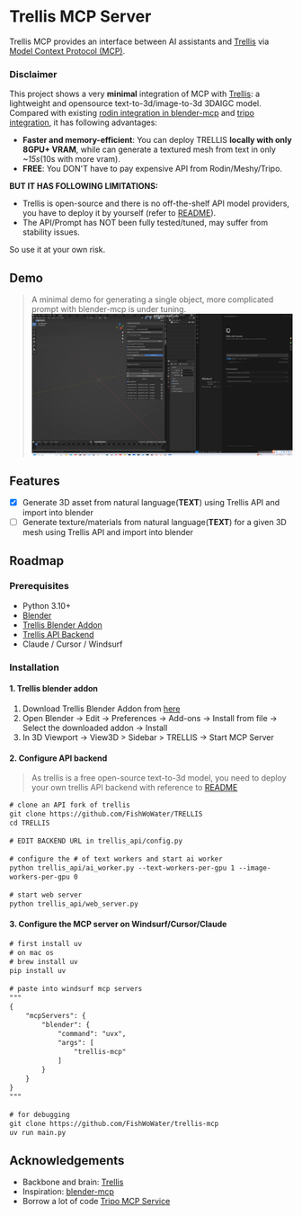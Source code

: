 # Trellis MCP Server

Trellis MCP provides an interface between AI assistants and [Trellis](https://github.com/microsoft/TRELLIS) via [Model Context Protocol (MCP)](https://modelcontextprotocol.io). 

### Disclaimer
This project shows a very **minimal** integration of MCP with [Trellis](https://github.com/microsoft/TRELLIS): a lightweight and opensource text-to-3d/image-to-3d 3DAIGC model. Compared with existing [rodin integration in blender-mcp](https://github.com/ahujasid/blender-mcp) and [tripo integration](https://github.com/VAST-AI-Research/tripo-mcp), it has following advantages: 
* **Faster and memory-efficient**: You can deploy TRELLIS **locally with only 8GPU+ VRAM**, while can generate a textured mesh from text in only *~15s*(10s with more vram).
* **FREE**: You DON'T have to pay expensive API from Rodin/Meshy/Tripo.

**BUT IT HAS FOLLOWING LIMITATIONS:**
* Trellis is open-source and there is no off-the-shelf API model providers, you have to deploy it by yourself (refer to [README](https://github.com/FishWoWater/TRELLIS/blob/dev/README_api.md)).
* The API/Prompt has NOT been fully tested/tuned, may suffer from stability issues. 

So use it at your own risk. 

## Demo 
> A minimal demo for generating a single object, more complicated prompt with blender-mcp is under tuning.
![Demo](assets/trellis_mcp_demo.gif)

## Features

- [x] Generate 3D asset from natural language(**TEXT**) using Trellis API and import into blender
- [ ] Generate texture/materials from natural language(**TEXT**) for a given 3D mesh using Trellis API and import into blender

## Roadmap  

### Prerequisites
- Python 3.10+
- [Blender](https://www.blender.org/download/)
- [Trellis Blender Addon](https://github.com/FishWoWater/trellis_blender)
- [Trellis API Backend](https://github.com/FishWoWater/TRELLIS)
- Claude / Cursor / Windsurf

### Installation
#### 1. Trellis blender addon 
1. Download Trellis Blender Addon from [here](https://github.com/FishWoWater/trellis_blender)
2. Open Blender -> Edit -> Preferences -> Add-ons -> Install from file -> Select the downloaded addon -> Install
3. In 3D Viewport -> View3D > Sidebar > TRELLIS -> Start MCP Server 

#### 2. Configure API backend 
> As trellis is a free open-source text-to-3d model, you need to deploy your own trellis API backend with reference to [README](https://github.com/FishWoWater/TRELLIS/blob/dev/README_api.md)
``` shell 
# clone an API fork of trellis 
git clone https://github.com/FishWoWater/TRELLIS
cd TRELLIS

# EDIT BACKEND URL in trellis_api/config.py

# configure the # of text workers and start ai worker
python trellis_api/ai_worker.py --text-workers-per-gpu 1 --image-workers-per-gpu 0

# start web server 
python trellis_api/web_server.py 
```

#### 3. Configure the MCP server on Windsurf/Cursor/Claude 
``` shell 
# first install uv
# on mac os 
# brew install uv  
pip install uv 

# paste into windsurf mcp servers 
"""
{
    "mcpServers": {
        "blender": {
            "command": "uvx",
            "args": [
                "trellis-mcp"
            ]
        }
    }
}
"""

# for debugging 
git clone https://github.com/FishWoWater/trellis-mcp
uv run main.py 
```

## Acknowledgements
- Backbone and brain: [Trellis](https://github.com/microsoft/TRELLIS)
- Inspiration: [blender-mcp](https://github.com/ahujasid/blender-mcp)
- Borrow a lot of code [Tripo MCP Service](https://github.com/VAST-AI-Research/tripo-mcp)

